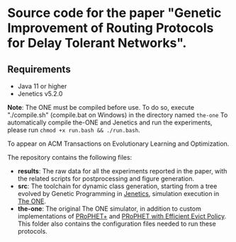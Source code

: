 # Source code for the paper "Genetic Improvement of Routing Protocols for Delay Tolerant Networks".

## Requirements
- Java 11 or higher
- Jenetics v5.2.0

**Note**: The ONE must be compiled before use. To do so, execute "./compile.sh" (compile.bat on Windows) in the directory named `the-one`
To automatically compile the-ONE and Jenetics and run the experiments, please run `chmod +x run.bash && ./run.bash`.

To appear on ACM Transactions on Evolutionary Learning and Optimization.

The repository contains the following files:

- **results**: The raw data for all the experiments reported in the paper, with the related scripts for postprocessing and figure generation.
- **src**: The toolchain for dynamic class generation, starting from a tree evolved by Genetic Programming in [Jenetics](https://jenetics.io), simulation execution in [The ONE](http://akeranen.github.io/the-one/).
- **the-one**: The original The ONE simulator, in addition to custom implementations of [PRoPHET+](https://ieeexplore.ieee.org/document/5474683?reload=true&arnumber=5474683) and [PRoPHET with Efficient Evict Policy](https://link.springer.com/article/10.1007/s41870-019-00359-x). This folder also contains the configuration files needed to run these protocols. 
